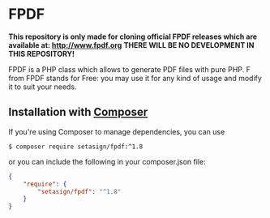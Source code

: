 # FPDF
**This repository is only made for cloning official FPDF releases which are available at: http://www.fpdf.org**
**THERE WILL BE NO DEVELOPMENT IN THIS REPOSITORY!**

FPDF is a PHP class which allows to generate PDF files with pure PHP. F from FPDF stands for Free: you may use it for any kind of usage and modify it to suit your needs.

## Installation with [Composer](https://packagist.org/packages/setasign/fpdf)

If you're using Composer to manage dependencies, you can use

    $ composer require setasign/fpdf:^1.8

or you can include the following in your composer.json file:

```json
{
    "require": {
        "setasign/fpdf": "^1.8"
    }
}
```
